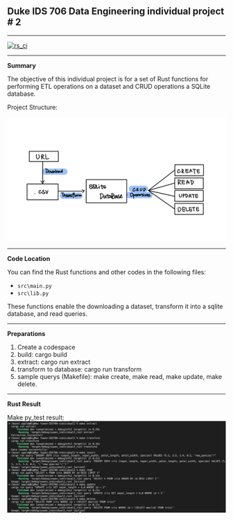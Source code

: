 ## Duke IDS 706 Data Engineering individual project # 2
---

[![rs_ci](https://github.com/nogibjj/Yuwen-IDS706-individual2/actions/workflows/rs_cicd.yml/badge.svg)](https://github.com/nogibjj/Yuwen-IDS706-individual2/actions/workflows/rs_cicd.yml)

---

**Summary**

The objective of this individual project is for a set of Rust functions for performing ETL operations on a dataset and CRUD operations a SQLite database.

Project Structure:

![Alt text](<str.jpeg>)

---

**Code Location**

You can find the Rust functions and other codes in the following files:
- `src\main.py`
- `src\lib.py`

These functions enable the downloading a dataset, transform it into a sqlite database, and read queries.

---

**Preparations**

1. Create a codespace
2. build: cargo build
3. extract: cargo run extract
4. transform to database: cargo run transform
5. sample querys (Makefile): make create, make read, make update, make delete.

---

**Rust Result**

Make py_test result:
![Alt text](<cargo_result.png>)
